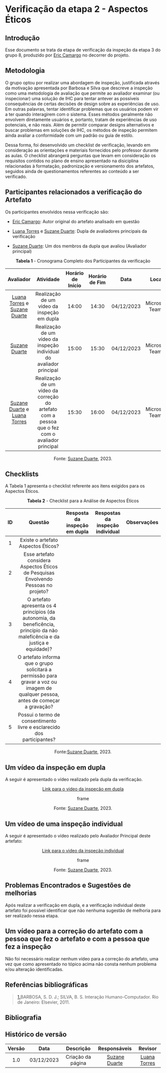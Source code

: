 # **Verificação da etapa 2 - Aspectos Éticos**

## Introdução

Esse documento se trata da etapa de verificação da inspeção da etapa 3 do grupo 8, produzido por [Eric Camargo](https://github.com/Ericcs10) no decorrer do projeto.

## Metodologia

O grupo optou por realizar uma abordagem de inspeção, justificada através da motivação apresentada por Barbosa e Silva que descreve a inspeção como uma metodologia de avaliação que permite ao avaliador examinar (ou inspecionar) uma solução de IHC para tentar antever as possíveis consequências de certas decisões de design sobre as experiências de uso. Em outras palavras, tentar identificar problemas que os usuários podem vir a ter quando interagirem com o sistema. Esses métodos geralmente não envolvem diretamente usuários e, portanto, tratam de experiências de uso potenciais, e não reais. Além de permitir comparar designs alternativos e buscar problemas em soluções de IHC, os métodos de inspeção permitem ainda avaliar a conformidade com um padrão ou guia de estilo.

Dessa forma, foi desenvolvido um checklist de verificação, levando em consideração as orientações e materiais fornecidos pelo professor durante as aulas. O checklist abrangerá perguntas que levam em consideração os requisitos contidos no plano de ensino apresentado na disiciplina relacionadas à formatação, padronização e versionamento dos artefatos, seguidos ainda de questionamentos referentes ao conteúdo a ser verificado.

## Participantes relacionados a verificação do Artefato

Os participantes envolvidos nessa verificação são:

- [Eric Camargo](https://github.com/Ericcs10): Autor original do artefato analisado em questão

- [Luana Torres](https://github.com/luanatorress) e [Suzane Duarte](https://github.com/suzaneduarte): Dupla de avaliadores principais da verificação

- [Suzane Duarte](https://github.com/suzaneduarte): Um dos membros da dupla que avaliou (Avaliador principal)

<center>

**Tabela 1** - Cronograma Completo dos Participantes da verificação

|                                             Avaliador                                              |                                            Atividade                                            | Horário de Início | Horário de Fim |    Data    |      Local      |
| :------------------------------------------------------------------------------------------------: | :---------------------------------------------------------------------------------------------: | :---------------: | :------------: | :--------: | :-------------: |
| [Luana Torres](https://github.com/luanatorress) e [Suzane Duarte](https://github.com/suzaneduarte) |                           Realização de um vídeo da inspeção em dupla                           |       14:00       |     14:30      | 04/12/2023 | Microsoft Teams |
|                          [Suzane Duarte](https://github.com/suzaneduarte)                          |              Realização de um vídeo da inspeção individual do avaliador principal               |       15:00       |     15:30      | 04/12/2023 | Microsoft Teams |
| [Suzane Duarte](https://github.com/suzaneduarte) e [Luana Torres](https://github.com/luanatorress) | Realização de um vídeo da correção do artefato com a pessoa que o fez com o avaliador principal |       15:30       |     16:00      | 04/12/2023 | Microsoft Teams |

Fonte: [Suzane Duarte](https://github.com/suzaneduarte), 2023.

</center>

## Checklists

A Tabela 1 apresenta o checklist referente aos itens exigidos para os Aspectos Éticos.

<center>

**Tabela 2** - Checklist para a Análise de Aspectos Éticos

| ID  |                                                              Questão                                                               | Resposta da inspeção em dupla | Respostas da inspeção individual | Observações |
| :-: | :--------------------------------------------------------------------------------------------------------------------------------: | :---------------------------: | :------------------------------: | :---------: |
|  1  |                                                 Existe o artefato Aspectos Éticos?                                                 |                               |                                  |             |
|  2  |                        Esse artefato considera Aspectos Éticos de Pesquisas Envolvendo Pessoas no projeto?                         |                               |                                  |             |
|  3  |    O artefato apresenta os 4 princípios (da autonomia, da beneficência, princípio da não maleficência e da justiça e equidade)?    |                               |                                  |             |
|  4  | O artefato informa que o grupo solicitará a permissão para gravar a voz ou imagem de qualquer pessoa, antes de começar a gravação? |                               |                                  |             |
|  5  |                               Possui o termo de consentimento livre e esclarecido dos participantes?                               |                               |                                  |             |

Fonte:[Suzane Duarte](https://github.com/suzaneduarte), 2023.

</center>

## Um vídeo da inspeção em dupla

A seguir é apresentado o vídeo realizado pela dupla da verificação.

<center>

[Link para o video da inspeção em dupla](https://youtu.be/5I8tu3wB6cc)

frame

Fonte: [Suzane Duarte](https://github.com/suzaneduarte), 2023.

</center>

## Um vídeo de uma inspeção individual

A seguir é apresentado o vídeo realizado pelo Avaliador Principal deste artefato:

<center>

[Link para o video da inspeção individual]()

frame

Fonte: [Suzane Duarte](https://github.com/suzaneduarte), 2023.

</center>

## Problemas Encontrados e Sugestões de melhorias

Após realizar a verificação em dupla, e a verificação individual deste artefato foi possível identificar que não nenhuma sugestão de melhoria para ser realizado nessa etapa.

## Um vídeo para a correção do artefato com a pessoa que fez o artefato e com a pessoa que fez a inspeção

Não foi necessário realizar nenhum vídeo para a correção do artefato, uma vez que como apresentado no tópico acima não consta nenhum problema e/ou alteração identificadas.

## Referências bibliográficas

> <a id="REF1" href="#anchor_1">1.</a>BARBOSA, S. D. J.; SILVA, B. S. Interação Humano-Computador. Rio de Janeiro: Elsevier, 2011.<br>

## Bibliografia

## Histórico de versão

| Versão |    Data    |     Descrição     |                   Responsáveis                    |                     Revisor                     |
| :----: | :--------: | :---------------: | :-----------------------------------------------: | :---------------------------------------------: |
|  1.0   | 03/12/2023 | Criação da página |  [Suzane Duarte](https://github.com/suzaneduarte) | [Luana Torres](https://github.com/luanatorress) |
